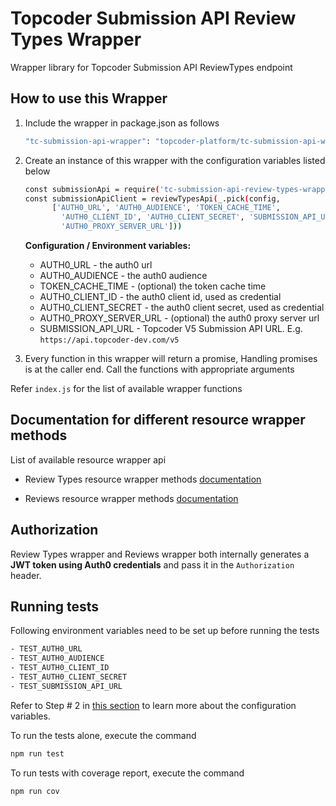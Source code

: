 # Topcoder Submission API Review Types Wrapper

Wrapper library for Topcoder Submission API ReviewTypes endpoint

## How to use this Wrapper

1. Include the wrapper in package.json as follows

    ```bash
    "tc-submission-api-wrapper": "topcoder-platform/tc-submission-api-wrapper.git"
    ```

2. Create an instance of this wrapper with the configuration variables listed below

    ```bash
    const submissionApi = require('tc-submission-api-review-types-wrapper')
    const submissionApiClient = reviewTypesApi(_.pick(config,
          ['AUTH0_URL', 'AUTH0_AUDIENCE', 'TOKEN_CACHE_TIME',
            'AUTH0_CLIENT_ID', 'AUTH0_CLIENT_SECRET', 'SUBMISSION_API_URL',
            'AUTH0_PROXY_SERVER_URL']))
    ```

    **Configuration / Environment variables:**

    - AUTH0_URL - the auth0 url
    - AUTH0_AUDIENCE - the auth0 audience
    - TOKEN_CACHE_TIME - (optional) the token cache time
    - AUTH0_CLIENT_ID - the auth0 client id, used as credential
    - AUTH0_CLIENT_SECRET - the auth0 client secret, used as credential
    - AUTH0_PROXY_SERVER_URL - (optional) the auth0 proxy server url
    - SUBMISSION_API_URL - Topcoder V5 Submission API URL. E.g. `https://api.topcoder-dev.com/v5`

3. Every function in this wrapper will return a promise, Handling promises is at the caller end. Call the functions with appropriate arguments


Refer `index.js` for the list of available wrapper functions

## Documentation for different resource wrapper methods

 List of available resource wrapper api
 
* Review Types resource wrapper methods [documentation](docs/ReviewTypesApi.md)

* Reviews resource wrapper methods [documentation](docs/ReviewsApi.md)

## Authorization

Review Types wrapper and Reviews wrapper both internally generates a **JWT token using Auth0 credentials** and pass it in the `Authorization` header.

## Running tests

Following environment variables need to be set up before running the tests

```bash
- TEST_AUTH0_URL
- TEST_AUTH0_AUDIENCE
- TEST_AUTH0_CLIENT_ID
- TEST_AUTH0_CLIENT_SECRET
- TEST_SUBMISSION_API_URL
```

Refer to Step # 2 in [this section](#how-to-use-this-wrapper) to learn more about the configuration variables.

To run the tests alone, execute the command

```bash
npm run test
```

To run tests with coverage report, execute the command

```bash
npm run cov
```
